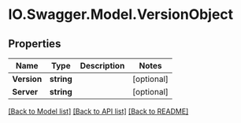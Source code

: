 # IO.Swagger.Model.VersionObject
## Properties

Name | Type | Description | Notes
------------ | ------------- | ------------- | -------------
**Version** | **string** |  | [optional] 
**Server** | **string** |  | [optional] 

[[Back to Model list]](../README.md#documentation-for-models) [[Back to API list]](../README.md#documentation-for-api-endpoints) [[Back to README]](../README.md)

